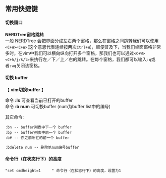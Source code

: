 ## 常用快捷键

#### 切换窗口



**NERDTree窗格跳转**  
一般 NERDTree 会把界面分成左右两个窗格，那么在窗格之间跳转我们可以使用`<C+W><C+W>`(这个意思代表连续按两次`Ctrl+W`)，顺便普及下，当我们桌面窗格非常多时，在vim中我们可以横向纵向打开多个窗格，那我们也可以通过`<C+W><C+h/j/k/l>`来执行左／下／上／右的跳转。在每个窗格，我们都可以输入`:q`或者`:wq`关闭该窗格。

#### 切换 buffer


【 **vim切换buffer** 】

命令 **:ls** 可查看当前已打开的buffer   
命令 **:b num** 可切换buffer (num为buffer list中的编号)   
  
其它命令:   

    :bn -- buffer列表中下一个 buffer   
    :bp -- buffer列表中前一个 buffer   
    :b# -- 你之前所在的前一个 buffer

    :bdelete num -- 删除第num编号buffer

####  命令行（在状态行下）的高度

    "set cmdheight=1     " 命令行（在状态行下）的高度，设置为1  